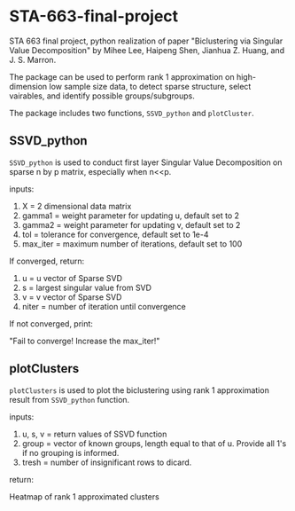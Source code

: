# STA-663-final-project

STA 663 final project, python realization of paper "Biclustering via Singular Value Decomposition" by Mihee Lee, Haipeng Shen, Jianhua Z. Huang, and J. S. Marron.

The package can be used to perform rank 1 approximation on high-dimension low sample size data, to detect sparse structure, select vairables, and identify possible groups/subgroups. 

The package includes two functions, `SSVD_python` and `plotCluster`.

## SSVD_python
`SSVD_python` is used to conduct first layer Singular Value Decomposition on sparse n by p matrix, especially when n<<p.

inputs:

  1. X = 2 dimensional data matrix
  2. gamma1 = weight parameter for updating u, default set to 2
  3. gamma2 = weight parameter for updating v, default set to 2
  4. tol = tolerance for convergence, default set to 1e-4
  5. max_iter = maximum number of iterations, default set to 100
    
If converged, return:

  1. u = u vector of Sparse SVD
  2. s = largest singular value from SVD
  3. v = v vector of Sparse SVD
  4. niter = number of iteration until convergence

If not converged, print:

  "Fail to converge! Increase the max_iter!"

## plotClusters
`plotClusters` is used to plot the biclustering using rank 1 approximation result from `SSVD_python` function.

inputs:
    
  1. u, s, v = return values of SSVD function
  2. group = vector of known groups, length equal to that of u. Provide all 1's if no grouping is informed.
  3. tresh = number of insignificant rows to dicard.
    
return:

  Heatmap of rank 1 approximated clusters